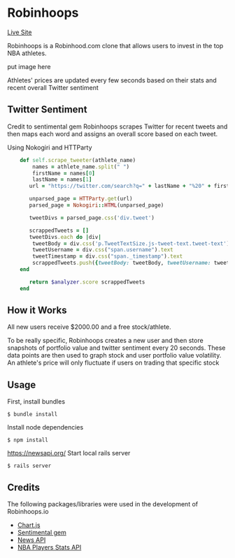 # Robinhoops

[Live Site](http://www.robinhoops.io)


Robinhoops is a Robinhood.com clone that allows users to invest in the top NBA athletes.

put image here

Athletes' prices are updated every few seconds based on their stats and recent overall Twitter sentiment

## Twitter Sentiment

Credit to sentimental gem
Robinhoops scrapes Twitter for recent tweets and then maps each word and assigns an overall score based on each tweet.

Using Nokogiri and HTTParty

```ruby
    def self.scrape_tweeter(athlete_name)
        names = athlete_name.split(" ")
        firstName = names[0]
        lastName = names[1]
       url = "https://twitter.com/search?q=" + lastName + "%20" + firstName + "&src=typd"

       unparsed_page = HTTParty.get(url)
       parsed_page = Nokogiri::HTML(unparsed_page)

       tweetDivs = parsed_page.css('div.tweet')

       scrappedTweets = []
       tweetDivs.each do |div|
        tweetBody = div.css('p.TweetTextSize.js-tweet-text.tweet-text').text
        tweetUsername = div.css("span.username").text
        tweetTimestamp = div.css("span._timestamp").text
        scrappedTweets.push({tweetBody: tweetBody, tweetUsername: tweetUsername, time_created: tweetTimestamp})
    end

       return $analyzer.score scrappedTweets
    end
```

## How it Works

All new users receive $2000.00 and a free stock/athlete.

To be really specific, Robinhoops creates a new user and then store snapshots of portfolio value and twitter sentiment every 20 seconds. These data points are then used to graph stock and user portfolio value volatility. An athlete's price will only fluctuate if users on trading that specific stock

## Usage

First, install bundles

```
$ bundle install
```

Install node dependencies
```
$ npm install
```
https://newsapi.org/
Start local rails server
```
$ rails server
```

## Credits
The following packages/libraries were used in the development of Robinhoops.io

* [Chart.js](https://www.chartjs.org/)
* [Sentimental gem](https://github.com/7compass/sentimental)
* [News API](https://newsapi.org/)
* [NBA Players Stats API](https://github.com/hlyford/nba-player-stats-api)

